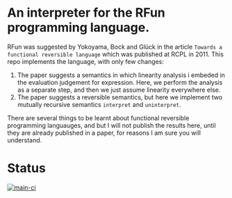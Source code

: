 # An interpreter for the RFun programming language.

RFun was suggested by Yokoyama, Bock and Glück in the article `Towards a
functional reversible language` which was published at RCPL in 2011.
This repo implements the language, with only few changes:

1. The paper suggests a semantics in which linearity analysis i embeded in the evaluation
judgement for expression. Here, we perform the analysis as a separate step, and then we just
assume linearity everywhere else.
2. The paper suggests a reversible semantics, but here we implement two mutually recursive semantics `interpret` and `uninterpret`.

There are several things to be learnt about functional reversible programming languauges,
and but I will not publish the results here, until they are already published in a paper,
for reasons I am sure you will understand.

# Status

[![main-ci](https://github.com/jtkristensen/rcpl/actions/workflows/main.yaml/badge.svg)](https://github.com/jtkristensen/rcpl/actions/workflows/main.yaml)
